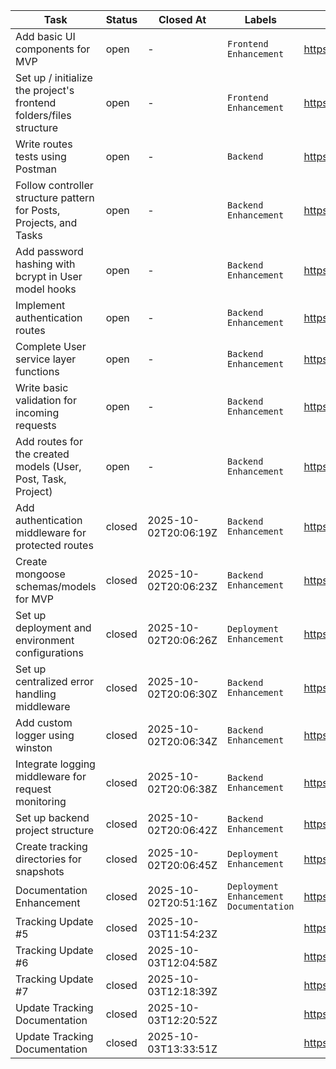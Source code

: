 | Task | Status | Closed At | Labels | URL |
|------|--------|-----------|--------|-----|
| Add basic UI components for MVP | open | - | `Frontend` `Enhancement` | https://github.com/Gallucky/ClarityBox/issues/9 |
| Set up / initialize the project's frontend folders/files structure | open | - | `Frontend` `Enhancement` | https://github.com/Gallucky/ClarityBox/issues/8 |
| Write routes tests using Postman | open | - | `Backend` | https://github.com/Gallucky/ClarityBox/issues/7 |
| Follow controller structure pattern for Posts, Projects, and Tasks | open | - | `Backend` `Enhancement` | https://github.com/Gallucky/ClarityBox/issues/6 |
| Add password hashing with bcrypt in User model hooks | open | - | `Backend` `Enhancement` | https://github.com/Gallucky/ClarityBox/issues/5 |
| Implement authentication routes | open | - | `Backend` `Enhancement` | https://github.com/Gallucky/ClarityBox/issues/4 |
| Complete User service layer functions | open | - | `Backend` `Enhancement` | https://github.com/Gallucky/ClarityBox/issues/3 |
| Write basic validation for incoming requests | open | - | `Backend` `Enhancement` | https://github.com/Gallucky/ClarityBox/issues/2 |
| Add routes for the created models (User, Post, Task, Project) | open | - | `Backend` `Enhancement` | https://github.com/Gallucky/ClarityBox/issues/1 |
| Add authentication middleware for protected routes | closed | 2025-10-02T20:06:19Z | `Backend` `Enhancement` | https://github.com/Gallucky/ClarityBox/issues/10 |
| Create mongoose schemas/models for MVP | closed | 2025-10-02T20:06:23Z | `Backend` `Enhancement` | https://github.com/Gallucky/ClarityBox/issues/11 |
| Set up deployment and environment configurations | closed | 2025-10-02T20:06:26Z | `Deployment` `Enhancement` | https://github.com/Gallucky/ClarityBox/issues/12 |
| Set up centralized error handling middleware | closed | 2025-10-02T20:06:30Z | `Backend` `Enhancement` | https://github.com/Gallucky/ClarityBox/issues/13 |
| Add custom logger using winston | closed | 2025-10-02T20:06:34Z | `Backend` `Enhancement` | https://github.com/Gallucky/ClarityBox/issues/14 |
| Integrate logging middleware for request monitoring | closed | 2025-10-02T20:06:38Z | `Backend` `Enhancement` | https://github.com/Gallucky/ClarityBox/issues/15 |
| Set up backend project structure | closed | 2025-10-02T20:06:42Z | `Backend` `Enhancement` | https://github.com/Gallucky/ClarityBox/issues/16 |
| Create tracking directories for snapshots | closed | 2025-10-02T20:06:45Z | `Deployment` `Enhancement` | https://github.com/Gallucky/ClarityBox/issues/17 |
| Documentation Enhancement | closed | 2025-10-02T20:51:16Z | `Deployment` `Enhancement` `Documentation` | https://github.com/Gallucky/ClarityBox/issues/18 |
| Tracking Update #5 | closed | 2025-10-03T11:54:23Z |  | https://github.com/Gallucky/ClarityBox/pull/19 |
| Tracking Update #6 | closed | 2025-10-03T12:04:58Z |  | https://github.com/Gallucky/ClarityBox/pull/20 |
| Tracking Update #7 | closed | 2025-10-03T12:18:39Z |  | https://github.com/Gallucky/ClarityBox/pull/21 |
| Update Tracking Documentation | closed | 2025-10-03T12:20:52Z |  | https://github.com/Gallucky/ClarityBox/pull/22 |
| Update Tracking Documentation | closed | 2025-10-03T13:33:51Z |  | https://github.com/Gallucky/ClarityBox/pull/23 |
